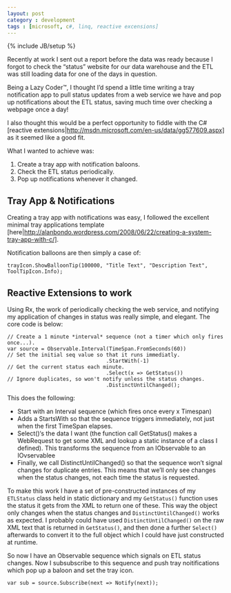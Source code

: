 ```yaml
---
layout: post
category : development
tags : [microsoft, c#, linq, reactive excensions]
---
```

{% include JB/setup %}

Recently at work I sent out a report before the data was ready because I forgot to check the “status” website for our data warehouse and the ETL was still loading data for one of the days in question.

Being a Lazy Coder™, I thought I’d spend a little time writing a tray notification app to pull status updates from a web service we have and pop up notifications about the ETL status, saving much time over checking a webpage once a day!

I also thought this would be a perfect opportunity to fiddle with the C# [reactive extensions|http://msdn.microsoft.com/en-us/data/gg577609.aspx] as it seemed like a good fit.

What I wanted to achieve was:

1. Create a tray app with notification baloons.
2. Check the ETL status periodically.
3. Pop up notifications whenever it changed.

## Tray App & Notifications

Creating a tray app with notifications was easy, I followed the excellent minimal tray applications template [here|http://alanbondo.wordpress.com/2008/06/22/creating-a-system-tray-app-with-c/].

Notification balloons are then simply a case of:

    trayIcon.ShowBalloonTip(100000, "Title Text", "Description Text", ToolTipIcon.Info);

## Reactive Extensions to work

Using Rx, the work of periodically checking the web service, and notifying my application of changes in status was really simple, and elegant. The core code is below:

    // Create a 1 minute *interval* sequence (not a timer which only fires once...).
    var source = Observable.Interval(TimeSpan.FromSeconds(60))
    // Set the initial seq value so that it runs immediatly.
                                    .StartWith(-1)
    // Get the current status each minute.
                                    .Select(x => GetStatus())
    // Ignore duplicates, so won't notify unless the status changes.
                                    .DistinctUntilChanged();

This does the following:

* Start with an Interval sequence (which fires once every x Timespan)
* Adds a StartsWith so that the sequence triggers immediately, not just when the first TimeSpan elapses.
* Select()‘s the data I want (the function call GetStatus() makes a WebRequest to get some XML and lookup a static instance of a class I defined). This transforms the sequence from an IObservable<long> to an IOvservablee<ETLStatus>
* Finally, we call DistinctUntilChanged() so that the sequence won’t signal changes for duplicate entries. This means that we’ll only see changes when the status changes, not each time the status is requested.

To make this work I have a set of pre-constructed instances of my `ETLStatus` class held in static dictionary and my `GetStatus()` function uses the status it gets from the XML to return one of these. This way the object only changes when the status changes and `DistinctUntilChanged()` works as expected. I probably could have used `DistinctUntilChanged()` on the raw XML text that is returned in `GetStatus()`, and then done a further `Select()` afterwards to convert it to the full object which I could have just constructed at runtime.

So now I have an Observable sequence which signals on ETL status changes. Now I subsubscribe to this sequence and push tray noitifications which pop up a baloon and set the tray icon.

    var sub = source.Subscribe(next => Notify(next));